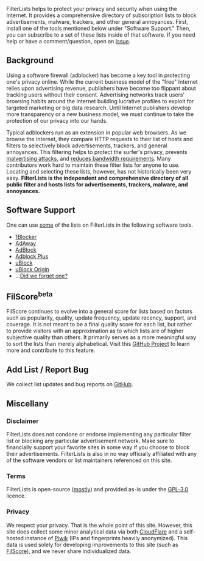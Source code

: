 FilterLists helps to protect your privacy and security when using the Internet. It provides a comprehensive directory of subscription lists to block advertisements, malware, trackers, and other general annoyances. First, install one of the tools mentioned below under "Software Support." Then, you can subscribe to a set of these lists inside of that software. If you need help or have a comment/question, open an [Issue](https://github.com/collinbarrett/FilterLists/issues).

## Background

Using a software firewall (adblocker) has become a key tool in protecting one's privacy online. While the current business model of the "free" Internet relies upon advertising revenue, publishers have become too flippant about tracking users without their consent. Advertising networks track users' browsing habits around the Internet building lucrative profiles to exploit for targeted marketing or big data research. Until Internet publishers develop more transparency or a new business model, we must continue to take the protection of our privacy into our hands.

Typical adblockers run as an extension in popular web browsers. As we browse the Internet, they compare HTTP requests to their list of hosts and filters to selectively block advertisements, trackers, and general annoyances. This filtering helps to protect the surfer's privacy, prevents [malvertising attacks](http://www.wired.com/insights/2014/11/malvertising-is-cybercriminals-latest-sweet-spot/ "Why Malvertising Is Cybercriminals' Latest Sweet Spot - Wired"), and [reduces bandwidth requirements](http://venturebeat.com/2015/07/08/blocking-ads-can-cut-network-traffic-25-to-40-study-shows/ "Blocking Ads Can Cut Network Traffic 25% to 40%, Study Shows - VentureBeat"). Many contributors work hard to maintain these filter lists for anyone to use. Locating and selecting these lists, however, has not historically been very easy. **FilterLists is the independent and comprehensive directory of all public filter and hosts lists for advertisements, trackers, malware, and annoyances.**

## Software Support

One can use [some](https://github.com/collinbarrett/FilterLists/issues/11) of the lists on FilterLists in the following software tools.

*   [1Blocker](https://1blocker.com/)
*   [AdAway](https://adaway.org/)
*   [AdBlock](https://getadblock.com/)
*   [Adblock Plus](https://adblockplus.org/)
*   [uBlock](https://github.com/chrisaljoudi/uBlock)
*   [uBlock Origin](https://github.com/gorhill/uBlock)
*   ...[Did we forget one?](https://github.com/collinbarrett/FilterLists/issues)

## FilScore<sup>beta</sup>

FilScore continues to evolve into a general score for lists based on factors such as popularity, quality, update frequency, update recency, support, and coverage. It is not meant to be a final quality score for each list, but rather to provide visitors with an approximation as to which lists are of higher subjective quality than others. It primarily serves as a more meaningful way to sort the lists than merely alphabetical. Visit this [GitHub Project](https://github.com/collinbarrett/FilterLists/projects/1) to learn more and contribute to this feature.

## Add List / Report Bug

We collect list updates and bug reports on [GitHub](https://github.com/collinbarrett/FilterLists/issues).

## Miscellany

### Disclaimer

FilterLists does not condone or endorse implementing any particular filter list or blocking any particular advertisement network. Make sure to financially support your favorite sites in some way if you choose to block their advertisements. FilterLists is also in no way officially affiliated with any of the software vendors or list maintainers referenced on this site.

### Terms

FilterLists is open-source ([mostly](https://github.com/collinbarrett/FilterLists#building)) and provided as-is under the [GPL-3.0](https://github.com/collinbarrett/FilterLists/blob/master/LICENSE) licence.

### Privacy

We respect your privacy. That is the whole point of this site. However, this site does collect some minor analytical data via both [CloudFlare](https://www.cloudflare.com/analytics/) and a self-hosted instance of [Piwik](https://piwik.org/) (IPs and fingerprints heavily anonymized). This data is used solely for developing improvements to this site (such as [FilScore](#filscorebeta)), and we never share individualized data.
